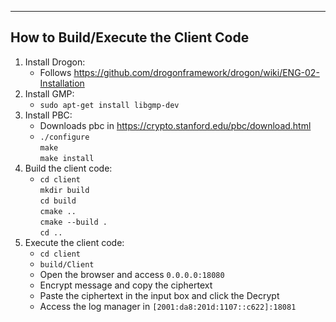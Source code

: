 ------------------------------------
How to Build/Execute the Client Code
------------------------------------
1. Install Drogon:
    - Follows https://github.com/drogonframework/drogon/wiki/ENG-02-Installation
2. Install GMP:
    - `sudo apt-get install libgmp-dev`
3. Install PBC:
    - Downloads pbc in https://crypto.stanford.edu/pbc/download.html
    - `./configure`\
      `make`\
      `make install`
4. Build the client code:
    - `cd client`\
      `mkdir build`\
      `cd build`\
      `cmake ..`\
      `cmake --build .`\
      `cd ..`
5. Execute the client code:
    - `cd client`
    - `build/Client`
    - Open the browser and access `0.0.0.0:18080`
    - Encrypt message and copy the ciphertext
    - Paste the ciphertext in the input box and click the Decrypt
    - Access the log manager in `[2001:da8:201d:1107::c622]:18081`